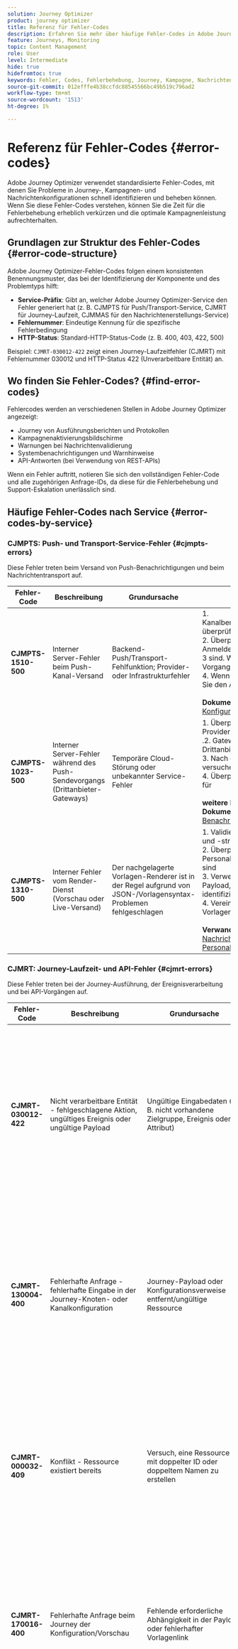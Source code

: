 ```yaml
---
solution: Journey Optimizer
product: journey optimizer
title: Referenz für Fehler-Codes
description: Erfahren Sie mehr über häufige Fehler-Codes in Adobe Journey Optimizer und wie Sie sie beheben können
feature: Journeys, Monitoring
topic: Content Management
role: User
level: Intermediate
hide: true
hidefromtoc: true
keywords: Fehler, Codes, Fehlerbehebung, Journey, Kampagne, Nachrichten
source-git-commit: 012efffe4b38ccfdc88545566bc49b519c796ad2
workflow-type: tm+mt
source-wordcount: '1513'
ht-degree: 1%

---
```



# Referenz für Fehler-Codes {#error-codes}

Adobe Journey Optimizer verwendet standardisierte Fehler-Codes, mit denen Sie Probleme in Journey-, Kampagnen- und Nachrichtenkonfigurationen schnell identifizieren und beheben können. Wenn Sie diese Fehler-Codes verstehen, können Sie die Zeit für die Fehlerbehebung erheblich verkürzen und die optimale Kampagnenleistung aufrechterhalten.

## Grundlagen zur Struktur des Fehler-Codes {#error-code-structure}

Adobe Journey Optimizer-Fehler-Codes folgen einem konsistenten Benennungsmuster, das bei der Identifizierung der Komponente und des Problemtyps hilft:

* **Service-Präfix**: Gibt an, welcher Adobe Journey Optimizer-Service den Fehler generiert hat (z. B. CJMPTS für Push/Transport-Service, CJMRT für Journey-Laufzeit, CJMMAS für den Nachrichtenerstellungs-Service)
* **Fehlernummer**: Eindeutige Kennung für die spezifische Fehlerbedingung
* **HTTP-Status**: Standard-HTTP-Status-Code (z. B. 400, 403, 422, 500)

Beispiel: `CJMRT-030012-422` zeigt einen Journey-Laufzeitfehler (CJMRT) mit Fehlernummer 030012 und HTTP-Status 422 (Unverarbeitbare Entität) an.

## Wo finden Sie Fehler-Codes? {#find-error-codes}

Fehlercodes werden an verschiedenen Stellen in Adobe Journey Optimizer angezeigt:

* Journey von Ausführungsberichten und Protokollen
* Kampagnenaktivierungsbildschirme
* Warnungen bei Nachrichtenvalidierung
* Systembenachrichtigungen und Warnhinweise
* API-Antworten (bei Verwendung von REST-APIs)

Wenn ein Fehler auftritt, notieren Sie sich den vollständigen Fehler-Code und alle zugehörigen Anfrage-IDs, da diese für die Fehlerbehebung und Support-Eskalation unerlässlich sind.

## Häufige Fehler-Codes nach Service {#error-codes-by-service}

### CJMPTS: Push- und Transport-Service-Fehler {#cjmpts-errors}

Diese Fehler treten beim Versand von Push-Benachrichtigungen und beim Nachrichtentransport auf.

| Fehler-Code | Beschreibung | Grundursache | Auflösung |
|------------|-------------|-----------|-----------|
| **CJMPTS-1510-500** | Interner Server-Fehler beim Push-Kanal-Versand | Backend-Push/Transport-Fehlfunktion; Provider- oder Infrastrukturfehler | &#x200B;1. Kanalbereitstellungseinstellungen überprüfen<br/>2. Überprüfen Sie, ob die Push-Anmeldeinformationen gültig <br/> 3 sind. Wiederholen Sie den Vorgang<br/>4. Wenn persistent, kontaktieren Sie den Adobe-Support mit <br/><br/>**Dokumentation**: [Push-Konfiguration](../push/push-configuration.md) |
| **CJMPTS-1023-500** | Interner Server-Fehler während des Push-Sendevorgangs (Drittanbieter-Gateways) | Temporäre Cloud-Störung oder unbekannter Service-Fehler | &#x200B;1. Überprüfen Sie die Provider-/Kanal-<br/>.2. Gateway-Status von Drittanbietern überprüfen<br/>3. Nach einigen Minuten erneut versuchen<br/>4. Überprüfen Sie die Protokolle für <br/><br/>**weitere kontextbezogene Dokumentation**: [Push-Benachrichtigungen](../push/create-push.md) |
| **CJMPTS-1310-500** | Interner Fehler vom Render-Dienst (Vorschau oder Live-Versand) | Der nachgelagerte Vorlagen-Renderer ist in der Regel aufgrund von JSON-/Vorlagensyntax-Problemen fehlgeschlagen | &#x200B;1. Validieren der Vorlagensyntax und -struktur<br/>2. Überprüfen Sie, ob alle Personalisierungsvariablen gültig sind<br/>3. Verwenden Sie eine Test-Payload, um das Problem zu identifizieren<br/>4. Vereinfachung der Vorlagenkomplexität bei Bedarf <br/><br/>**Verwandte Dokumentation**: [Nachrichtenvorlagen](../content-management/content-templates.md), [Personalization-Syntax](../personalization/personalization-syntax.md) |

### CJMRT: Journey-Laufzeit- und API-Fehler {#cjmrt-errors}

Diese Fehler treten bei der Journey-Ausführung, der Ereignisverarbeitung und bei API-Vorgängen auf.

| Fehler-Code | Beschreibung | Grundursache | Auflösung |
|------------|-------------|-----------|-----------|
| **CJMRT-030012-422** | Nicht verarbeitbare Entität - fehlgeschlagene Aktion, ungültiges Ereignis oder ungültige Payload | Ungültige Eingabedaten (z. B. nicht vorhandene Zielgruppe, Ereignis oder Attribut) | &#x200B;1. Überprüfen Sie die Payload-Struktur der Eingabe/des Ereignisses<br/>2. Überprüfen, ob referenzierte Objekte (Zielgruppen, Datensätze) vorhanden und aktiv sind<br/>3. Überprüfen Sie, ob alle erforderlichen Felder vorhanden sind<br/>4. Testen Sie mit einer zweifelsfrei funktionierenden Payload-<br/><br/>**Dokumentation**: [Fehlerbehebung beim Journey](troubleshooting.md), [Ereigniskonfiguration](../event/about-events.md) |
| **CJMRT-130004-400** | Fehlerhafte Anfrage - fehlerhafte Eingabe in der Journey-Knoten- oder Kanalkonfiguration | Journey-Payload oder Konfigurationsverweise entfernt/ungültige Ressource | &#x200B;1. Überprüfen Sie die Journey-Knotenkonfiguration.<br/>. Überprüfen Sie, ob alle referenzierten Ressourcen (Nachrichten, Zielgruppen, Aktionen) vorhanden sind<br/>3. Fehlerhafte Verweise beheben oder aktualisieren<br/>4. Journey-Konfiguration bei Bedarf neu erstellen <br/><br/>**Verwandte Dokumentation**: [Journey-Erstellung](journey-gs.md), [Benutzerdefinierte Aktionen](../action/about-custom-action-configuration.md) |
| **CJMRT-000032-409** | Konflikt - Ressource existiert bereits | Versuch, eine Ressource mit doppelter ID oder doppeltem Namen zu erstellen | &#x200B;1. Verwenden Sie eindeutige IDs und Namen für alle Ressourcen<br/>2. Prüfen Sie, ob vorhandene Ressourcen mit derselben Kennung vorhanden sind<br/>3. Löschen oder Umbenennen widersprüchlicher Objekte.<br/>. Namenskonventionen lesen <br/><br/>**Verwandte Dokumentation**: [Journey Versionen](journey-gs.md#journey-versions) |
| **CJMRT-170016-400** | Fehlerhafte Anfrage beim Journey der Konfiguration/Vorschau | Fehlende erforderliche Abhängigkeit in der Payload oder fehlerhafter Vorlagenlink | &#x200B;1. Überprüfen Sie, ob alle erforderlichen Ressourcen aktiv sind<br/>2. Stellen Sie sicher, dass Vorlagen und Inhaltsbausteine veröffentlicht werden<br/>3. Überprüfen Sie, ob alle Abhängigkeiten ordnungsgemäß verknüpft sind<br/>4. Überprüfen Sie die Ergebnisse des Journey <br/><br/>**Testmodus.Verwandte**: [Testen von Journey](testing-the-journey.md), [Journey-Abhängigkeiten](journey-gs.md) |
| **CJMRT-080608-400** | Fehlerhafte Anfrage in Domain/Kanal/Delegierung | Erforderliche DNS-Einträge oder E-Mail-/SMS-Konfiguration fehlen | &#x200B;1. Vollständige DNS-Konfiguration für E-Mail-Domains<br/>2. Überprüfen Sie, ob die Subdomain-Delegierung abgeschlossen <br/>3. Führen Sie die Konfigurationsassistenten erneut aus<br/>4. Planen Sie Zeit für die DNS-Verbreitung ein (bis zu 72 Stunden)<br/><br/>**Verwandte Dokumentation**: [Kanaloberflächen](../configuration/channel-surfaces.md), [Subdomain-Delegierung](../configuration/delegate-subdomain.md) |
| **CJMRT-110100-500** | Interner Fehler bei Payload | Backend-Daten-/Konfigurationsfehler oder nicht unterstützte Konfiguration | &#x200B;1. Wiederholen Sie den Vorgang<br/>2. Vereinfachte Konfiguration bei Verwendung erweiterter Funktionen<br/>3. Eskalieren Sie an den Adobe-Support mit der Anfrage-ID und der exakten Payload<br/>4. Suchen Sie in den Versionshinweisen/<br/><br/>**Dokumentation nach bekannten**: [Fehlerbehebung beim Journey](troubleshooting.md) |

### CJMAS: Fehler beim Nachrichtenerstellungs-Service {#cjmmas-errors}

Diese Fehler treten beim Erstellen, Bearbeiten oder Veröffentlichen von Nachrichten, Vorgaben und Inhalten auf.

| Fehler-Code | Beschreibung | Grundursache | Auflösung |
|------------|-------------|-----------|-----------|
| **CJMMAS-1149-400** | Fehlerhafte Anfrage beim Speichern von Nachricht, Voreinstellung oder Variante | Erforderliche Felder fehlen in der Nachricht oder fehlerhafte Konfiguration | &#x200B;1. Füllen Sie alle erforderlichen Felder (mit einem Sternchen gekennzeichnet)<br/>2 aus. Validieren der Nachrichten-/Voreinstellungskonfiguration <br/>3. Überprüfen Sie die Formate und Begrenzungen der Feldwerte<br/>4. Überprüfen Sie die Validierungsmeldungen in der <br/><br/>**-bezogenen Dokumentation**: [E-Mail-](../email/get-started-email.md), [Kanaloberflächen](../configuration/channel-surfaces.md) |
| **CJMMAS-2073-422** | Nicht verarbeitbare Entität bei der Bearbeitung der Nachrichtenvoreinstellung | Validierungsfehler, nicht unterstütztes Feld oder falsche Syntax | &#x200B;1. Korrigieren Sie Syntax-/Feldfehler wie angegeben<br/>2. Vergleich mit einer zweifelsfrei funktionierenden Konfiguration<br/>3. Validierung der Nachrichtenbenutzeroberfläche vor dem Speichern von <br/>4 verwenden. Lesen Sie die Feldanforderungen in der <br/><br/>**Dokumentation**: [Nachrichtenvoreinstellungen](../configuration/channel-surfaces.md), [E-Mail-Einstellungen](../email/email-settings.md) |
| **CJMMAS-1300-500** | Interner Fehler bei der Nachrichtenbearbeitung | Backend-Absturz aufgrund von Infrastrukturproblemen, großen Inhalten oder Service-Ausfallzeiten | &#x200B;1. Vereinfachen von Vorlage/Inhalt (Reduzierung von Größe/Komplexität)<br/>2. Wiederholen Sie den Vorgang<br/>3. Arbeit inkrementell speichern<br/>4. Eskalieren Sie bei Beständigkeit an die Adobe <br/><br/>**Support-bezogene Dokumentation**: [Inhaltsvorlagen](../content-management/content-templates.md) |
| **CJMMAS-2001-200** | Erfolgsstatus aber Fehlerbanner: Ausschluss-Link fehlt | Erforderlicher Abmelde-Link fehlt in E-Mail-Variante | &#x200B;1. Fügen Sie allen E-Mail-Varianten einen Ausschluss-/Abmelde-Link hinzu<br/>2. Stellen Sie sicher, dass der Link in jeder Sprachversion 3 <br/> ist. Verwenden Sie den Personalisierungs-Helper zum Einfügen des Opt-out-Links<br/>4. Testen Sie alle Varianten vor <br/><br/>**Veröffentlichung**: [Opt-out-Verwaltung](../privacy/opt-out.md), [E-Mail-Design](../email/content-from-scratch.md) |
| **CJMMAS-1603-403** | Beim Aktualisieren/Veröffentlichen der Vorlage oder Vorgabe nicht zulässig | Dem Benutzer fehlen die erforderlichen Berechtigungen/Rollen oder die im aktuellen Status nicht zulässige Aktion | &#x200B;1. Überprüfen, ob der Benutzer über die entsprechenden Berechtigungen verfügt (Nachrichten-Manager, Autor usw.)<br/>2. Überprüfen Sie den Vorgabenstatus bzw. den Vorlagenstatus (Entwurf, veröffentlicht, archiviert)<br/>3. Fordern Sie bei Bedarf Zugriff von Administrator an<br/>4. Produktprofilzuweisungen überprüfen <br/><br/>**Verwandte Dokumentation**: [Berechtigungen](../administration/permissions.md), [Zugriffssteuerung](../administration/permissions-overview.md) |

### CJMCMP: Kampagnenfehler {#cjmcmp-errors}

Diese Fehler treten bei der Erstellung, Konfiguration und Aktivierung einer Kampagne auf.

| Fehler-Code | Beschreibung | Grundursache | Auflösung |
|------------|-------------|-----------|-----------|
| **CJMCMP-2050-400** | Fehlerhafte Anfrage bei Aktivierung oder Validierung einer Kampagne | Kampagnenverweise - ungültige/fehlende Richtlinie oder Segment | &#x200B;1. Überprüfen Sie alle Kampagnenknoten-Konfigurationen<br/>2. Überprüfen Sie, ob Richtlinien-/Segmentverknüpfungen aktuell und gültig sind <br/> 3. Mit korrekter Konfiguration aktualisieren<br/>4. Kampagne vor der Aktivierung erneut testen <br/><br/>**Sachbezogene Dokumentation**: [Kampagnenerstellung](../campaigns/create-campaign.md), [Kampagnengenehmigung](../test-approve/gs-approval.md) |

## Allgemeiner Ansatz zur Fehlerbehebung {#troubleshooting-approach}

Befolgen Sie bei Auftreten eines Fehler-Codes diesen systematischen Ansatz:

1. **Fehler identifizieren**: Notieren Sie den vollständigen Fehler-Code, den HTTP-Status und alle zugehörigen Nachrichten- oder Anfrage-IDs.

2. **Service suchen**: Verwenden Sie das Service-Präfix (CJMPTS, CJMRT, CJMMAS, CJMCMP), um zu identifizieren, welche Komponente betroffen ist.

3. **Überprüfen Sie den Status-Code**:
   * **400 (Fehlerhafte Anfrage)**: Eingabedaten und -konfiguration überprüfen
   * **403 (Verboten)**: Überprüfen Sie Berechtigungen und Zugriffsrechte
   * **409 (Konflikt)**: Suchen Sie nach doppelten oder widersprüchlichen Ressourcen
   * **422 (Nicht verarbeitbare Entität)**: Validieren von Daten anhand von Schemaanforderungen
   * **500 (Interner Server-Fehler)**: Wiederholen Sie den Vorgang und eskalieren Sie möglicherweise an den Support

4. **Aktuelle Änderungen überprüfen** Überlegen Sie, was kürzlich geändert wurde (Journey-Updates, neue Kampagnen, Konfigurationsänderungen usw.).

5. **Dokumentation einsehen**: Verwenden Sie die in diesem Handbuch enthaltenen Links, um auf die detaillierte Dokumentation für die betroffene Funktion zuzugreifen.

6. **Wiederholen, falls zutreffend**: Bei Fehlern der Serie 500 werden vorübergehende Probleme häufig durch einen einfachen Wiederholungsversuch nach einigen Minuten behoben.

7. **Bei Bedarf weiterleiten**: Wenn der Fehler nach den folgenden Lösungsschritten weiterhin auftritt, wenden Sie sich an den Adobe-Support unter:
   * Vollständiger Fehlercode
   * Anfrage-ID (falls verfügbar)
   * Schritte zur Reproduktion
   * Relevante Konfigurationsdetails

## Best Practices zur Vermeidung häufiger Fehler {#best-practices}

### Vor der Journey-Aktivierung {#journey-best-practices}

* **Alle Ressourcen validieren**: Stellen Sie sicher, dass alle referenzierten Zielgruppen, Datenquellen und benutzerdefinierten Aktionen aktiv sind
* **Gründlich testen**: Verwenden Sie den Testmodus, um Probleme vor der Veröffentlichung zu identifizieren [Weitere Informationen](testing-the-journey.md))
* **Berechtigungen überprüfen**: Stellen Sie sicher, dass Sie über die erforderlichen Zugriffsrechte für alle Komponenten verfügen
* **Abhängigkeiten überprüfen**: Stellen Sie sicher, dass alle verknüpften Nachrichten und Inhalte veröffentlicht werden

### Beim Erstellen von Nachrichten {#message-best-practices}

* **Pflichtfelder ausfüllen**: Vor dem Speichern immer alle Pflichtfelder ausfüllen
* **Opt-out-Links einschließen**: Links zur Abmeldung zu allen E-Mail-Varianten hinzufügen [Weitere Informationen](../privacy/opt-out.md))
* **Personalisierung validieren**: Alle dynamischen Inhalte mit Beispielprofilen testen ([Weitere Informationen](../personalization/personalization-build-expressions.md))
* **Vorlagen verwalten**: Vermeiden Sie übermäßig komplexe Vorlagen, die Rendering-Probleme verursachen können

### Für die Kampagnenverwaltung {#campaign-best-practices}

* **Überprüfen von Zielgruppendaten**: Stellen Sie sicher, dass Zielgruppen ordnungsgemäß konfiguriert und ausgefüllt sind
* **Genehmigungsstatus überprüfen**: Machen Sie sich mit den Genehmigungsanforderungen vertraut, bevor Sie versuchen, sie zu aktivieren ([Weitere Informationen](../test-approve/gs-approval.md))
* **Monitorkonfigurationen**: Kanaloberflächen und Voreinstellungen werden regelmäßig auf ihre Gültigkeit überprüft
* **DNS-Änderungen planen**: Lassen Sie beim Aktualisieren von Domains ausreichend Zeit für die DNS-Verbreitung

## Weitere Ressourcen {#additional-resources}

* [Fehlerbehebung bei Journeys](troubleshooting.md)
* [Fehlerbehebung bei der Ausführung](troubleshooting-execution.md)
* [Fehlerbehebung bei eingehenden Aktivitäten](troubleshooting-inbound.md)
* [Fehlerbehebung bei benutzerdefinierten Aktionen](../action/troubleshoot-custom-action.md)
* [Häufig gestellte Fragen zum Journey](journey-faq.md)
* [Leitlinien und Einschränkungen](../start/guardrails.md)

## Support erhalten {#getting-support}

Wenn Sie auf dauerhafte Fehler stoßen, die mit diesem Handbuch nicht behoben werden können:

1. **Informationen sammeln**: Erfassen Sie den Fehler-Code, die Anfrage-ID, Zeitstempel und Schritte zur Reproduktion
2. **Systemstatus überprüfen**: Besuchen Sie [Adobe-Status](https://status.adobe.com/de/){target="_blank"}, um bekannte Service-Probleme anzuzeigen
3. **Suchdokumentation**: Lesen Sie [Adobe Experience League](https://experienceleague.adobe.com/docs/journey-optimizer.html?lang=de){target="_blank"} für Lösungen
4. **Engage-Community**: Stellen Sie Fragen in der [Adobe Journey Optimizer-Community](https://experienceleaguecommunities.adobe.com/t5/journey-optimizer/ct-p/journey-optimizer){target="_blank"}
5. **Adobe-Support kontaktieren**: Senden Sie ein Support-Ticket mit allen relevanten Details

>[!NOTE]
>
>Diese Fehlercode-Referenz wird laufend aktualisiert, wenn neue Codes identifiziert und dokumentiert werden. Die neuesten Informationen finden Sie regelmäßig in den [Adobe Journey Optimizer Community-Blogs](https://experienceleaguecommunities.adobe.com/t5/journey-optimizer-blogs/bg-p/journey-optimizer-blogs){target="_blank"}.

**Verwandte Themen**

* [Entmystifizierung von Adobe Journey Optimizer-Fehlercodes: Teil 1](https://experienceleaguecommunities.adobe.com/t5/journey-optimizer-blogs/demystifying-adobe-journey-optimizer-error-codes-root-causes-and/ba-p/760884){target="_blank"}
* [Entmystifizierung von Adobe Journey Optimizer-Fehler-Codes: Teil 2](https://experienceleaguecommunities.adobe.com/t5/journey-optimizer-blogs/demystifying-adobe-journey-optimizer-error-codes-root-causes-and/bc-p/782661){target="_blank"}

